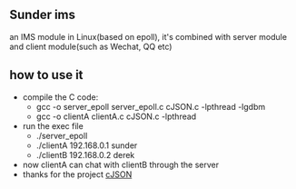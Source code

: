 ## Sunder ims
an IMS module in Linux(based on epoll), it's combined with server module and client module(such as Wechat, QQ etc)

## how to use it

* compile the C code:
    *  gcc -o server_epoll server_epoll.c cJSON.c -lpthread -lgdbm
    *  gcc -o clientA clientA.c cJSON.c -lpthread
* run the exec file
    * ./server_epoll 
    * ./clientA 192.168.0.1 sunder
    * ./clientB 192.168.0.2 derek
* now clientA can chat with clientB through the server
* thanks for the project [cJSON](https://github.com/DaveGamble/cJSON)